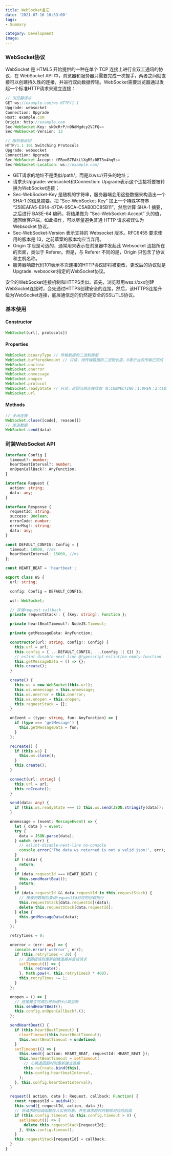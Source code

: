 ```yaml
---
title: WebSocket备忘
date: '2021-07-16 10:53:00'
tags: 
- Summary

category: Development
image: 
---
```


### WebSocket协议

WebSocket 是 HTML5 开始提供的一种在单个 TCP 连接上进行全双工通讯的协议，在 WebSocket API 中，浏览器和服务器只需要完成一次握手，两者之间就直接可以创建持久性的连接，并进行双向数据传输。WebSocket需要浏览器通过发起一个标准HTTP请求来建立连接：

```js
// 浏览器请求
GET ws://example.com/ws HTTP/1.1
Upgrade: websocket
Connection: Upgrade
Host: example.com
Origin: http://example.com
Sec-WebSocket-Key: sN9cRrP/n9NdMgdcy2VJFQ==
Sec-WebSocket-Version: 13

// 服务器返回
HTTP/1.1 101 Switching Protocols
Upgrade: websocket
Connection: Upgrade
Sec-WebSocket-Accept: fFBooB7FAkLlXgRSz0BT3v4hq5s=
Sec-WebSocket-Location: ws://example.com/
```

- GET请求的地址不是类似/path/，而是以ws://开头的地址；
- 请求头Upgrade: websocket和Connection: Upgrade表示这个连接将要被转换为WebSocket连接；
- Sec-WebSocket-Key 是随机的字符串，服务器端会用这些数据来构造出一个 SHA-1 的信息摘要。把 “Sec-WebSocket-Key” 加上一个特殊字符串 “258EAFA5-E914-47DA-95CA-C5AB0DC85B11”，然后计算 SHA-1 摘要，之后进行 BASE-64 编码，将结果做为 “Sec-WebSocket-Accept” 头的值，返回给客户端。如此操作，可以尽量避免普通 HTTP 请求被误认为 Websocket 协议。
- Sec-WebSocket-Version 表示支持的 Websocket 版本。RFC6455 要求使用的版本是 13，之前草案的版本均应当弃用。
- Origin 字段是可选的，通常用来表示在浏览器中发起此 Websocket 连接所在的页面，类似于 Referer。但是，与 Referer 不同的是，Origin 只包含了协议和主机名称。
- 服务器响应代码101表示本次连接的HTTP协议即将被更改，更改后的协议就是Upgrade: websocket指定的WebSocket协议。

安全的WebSocket连接机制和HTTPS类似。首先，浏览器用wss://xxx创建WebSocket连接时，会先通过HTTPS创建安全的连接，然后，该HTTPS连接升级为WebSocket连接，底层通信走的仍然是安全的SSL/TLS协议。

### 基本使用

#### Constructor
```js
WebSocket(url[, protocols])
```

#### Properties

```js
WebSocket.binaryType // 传输数据的二进制类型
WebSocket.bufferedAmount // 只读，待传输数据的二进制长度，0表示当前传输已完成
WebSocket.onclose
WebSocket.onerror
WebSocket.onmessage
WebSocket.onopen
WebSocket.protocol 
WebSocket.readyState // 只读，返回当前连接状态（0:CONNECTING；1:OPEN；2:CLOSING；3:CLOSED）
WebSocket.url
```

#### Methods

```js
// 关闭连接
WebSocket.close([code[, reason]])
// 发送数据
WebSocket.send(data)
```

### 封装WebSocket API

```ts
interface Config {
  timeout?: number;
  heartbeatInterval?: number;
  onOpenCallBack?: AnyFunction;
}

interface Request {
  action: string;
  data: any;
}

interface Response {
  requestId: string;
  success: Boolean;
  errorCode: number;
  errorMsg?: string;
  data: any;
}

const DEFAULT_CONFIG: Config = {
  timeout: 10000, //ms
  heartbeatInterval: 15000, //ms
};

const HEART_BEAT = 'heartbeat';

export class WS {
  url: string;

  config: Config = DEFAULT_CONFIG;

  ws!: WebSocket;

  // 存储request callback
  private requestStack!: { [key: string]: Function };

  private heartBeatTimeout?: NodeJS.Timeout;

  private getMessageData: AnyFunction;

  constructor(url: string, config?: Config) {
    this.url = url;
    this.config = { ...DEFAULT_CONFIG, ...(config || {}) };
    // eslint-disable-next-line @typescript-eslint/no-empty-function
    this.getMessageData = () => {};
    this.create();
  }

  create() {
    this.ws = new WebSocket(this.url);
    this.ws.onmessage = this.onmessage;
    this.ws.onerror = this.onerror;
    this.ws.onopen = this.onopen;
    this.requestStack = {};
  }

  onEvent = (type: string, fun: AnyFunction) => {
    if (type === 'getMessage') {
      this.getMessageData = fun;
    }
  };

  reCreate() {
    if (this.ws) {
      this.ws.close();
    }
    this.create();
  }

  connect(url: string) {
    this.url = url;
    this.reCreate();
  }

  send(data: any) {
    if (this.ws.readyState === 1) this.ws.send(JSON.stringify(data));
  }

  onmessage = (event: MessageEvent) => {
    let { data } = event;
    try {
      data = JSON.parse(data);
    } catch (err) {
      // eslint-disable-next-line no-console
      console.error('The data ws returned is not a valid json!', err);
    }
    if (!data) {
      return;
    }
    if (data.requestId === HEART_BEAT) {
      this.sendHeartBeat();
      return;
    }
    if (data.requestId && data.requestId in this.requestStack) {
      // 接收到数据后查询requestId对应的回调执行
      this.requestStack[data.requestId](data);
      delete this.requestStack[data.requestId];
    } else {
      this.getMessageData(data);
    }
  };

  retryTimes = 0;

  onerror = (err: any) => {
    console.error('wsError', err);
    if (this.retryTimes < 30) {
      // 返回错误则重新创建连接并重试请求
      setTimeout(() => {
        this.reCreate();
      }, Math.pow(4, this.retryTimes) * 400);
      this.retryTimes += 1;
    }
  };

  onopen = () => {
    // 连接建立完成后开始进行心跳监听
    this.sendHeartBeat();
    this.config.onOpenCallBack?.();
  };

  sendHeartBeat() {
    if (this.heartBeatTimeout) {
      clearTimeout(this.heartBeatTimeout);
      this.heartBeatTimeout = undefined;
    }
    setTimeout(() => {
      this.send({ action: HEART_BEAT, requestId: HEART_BEAT });
      this.heartBeatTimeout = setTimeout(
        // 心跳返回超时则重新建立连接
        this.reCreate.bind(this),
        this.config.heartbeatInterval,
      );
    }, this.config.heartbeatInterval);
  }

  request({ action, data }: Request, callback: Function) {
    const requestId = uuidv4();
    this.send({ requestId, action, data });
    // 将请求的回调函数存入实例对象，并在请求超时时删除对应的回调
    if (this.config.timeout && this.config.timeout > 0) {
      setTimeout(() => {
        delete this.requestStack[requestId];
      }, this.config.timeout);
    }
    this.requestStack[requestId] = callback;
  }
}
```